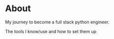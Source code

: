 # About

My journey to become a full stack python engineer.

The tools I know/use and how to set them up